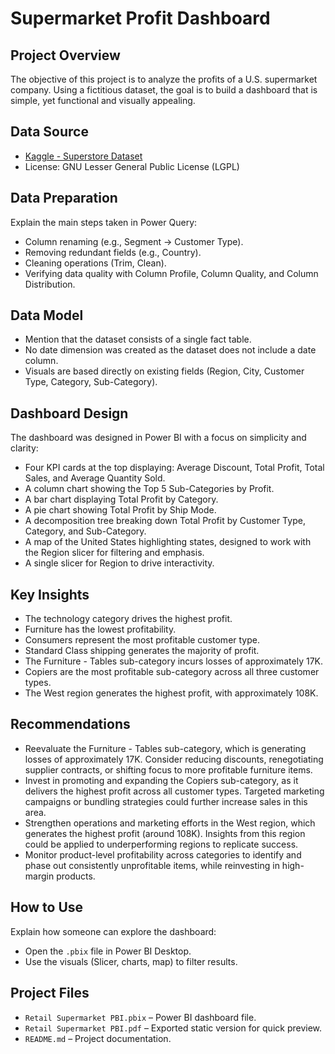# Supermarket Profit Dashboard

## Project Overview
The objective of this project is to analyze the profits of a U.S. supermarket company. Using a fictitious dataset, the goal is to build a dashboard that is simple, yet functional and visually appealing.

## Data Source
- [Kaggle - Superstore Dataset](https://www.kaggle.com/datasets/roopacalistus/superstore)  
- License: GNU Lesser General Public License (LGPL)

## Data Preparation
Explain the main steps taken in Power Query:
- Column renaming (e.g., Segment → Customer Type).  
- Removing redundant fields (e.g., Country).  
- Cleaning operations (Trim, Clean).  
- Verifying data quality with Column Profile, Column Quality, and Column Distribution.

## Data Model
- Mention that the dataset consists of a single fact table.  
- No date dimension was created as the dataset does not include a date column.  
- Visuals are based directly on existing fields (Region, City, Customer Type, Category, Sub-Category).

## Dashboard Design
The dashboard was designed in Power BI with a focus on simplicity and clarity:
- Four KPI cards at the top displaying: Average Discount, Total Profit, Total Sales, and Average Quantity Sold.  
- A column chart showing the Top 5 Sub-Categories by Profit.  
- A bar chart displaying Total Profit by Category.  
- A pie chart showing Total Profit by Ship Mode.  
- A decomposition tree breaking down Total Profit by Customer Type, Category, and Sub-Category.  
- A map of the United States highlighting states, designed to work with the Region slicer for filtering and emphasis.  
- A single slicer for Region to drive interactivity.  
  

## Key Insights
- The technology category drives the highest profit.  
- Furniture has the lowest profitability.  
- Consumers represent the most profitable customer type.  
- Standard Class shipping generates the majority of profit.  
- The Furniture - Tables sub-category incurs losses of approximately 17K.  
- Copiers are the most profitable sub-category across all three customer types.  
- The West region generates the highest profit, with approximately 108K.  
 
## Recommendations
- Reevaluate the Furniture - Tables sub-category, which is generating losses of approximately 17K. Consider reducing discounts, renegotiating supplier contracts, or shifting focus to more profitable furniture items.  
- Invest in promoting and expanding the Copiers sub-category, as it delivers the highest profit across all customer types. Targeted marketing campaigns or bundling strategies could further increase sales in this area.  
- Strengthen operations and marketing efforts in the West region, which generates the highest profit (around 108K). Insights from this region could be applied to underperforming regions to replicate success.  
- Monitor product-level profitability across categories to identify and phase out consistently unprofitable items, while reinvesting in high-margin products.  

## How to Use
Explain how someone can explore the dashboard:
- Open the `.pbix` file in Power BI Desktop.  
- Use the visuals (Slicer, charts, map) to filter results.  

## Project Files
- `Retail Supermarket PBI.pbix` – Power BI dashboard file.  
- `Retail Supermarket PBI.pdf` – Exported static version for quick preview.  
- `README.md` – Project documentation.  


